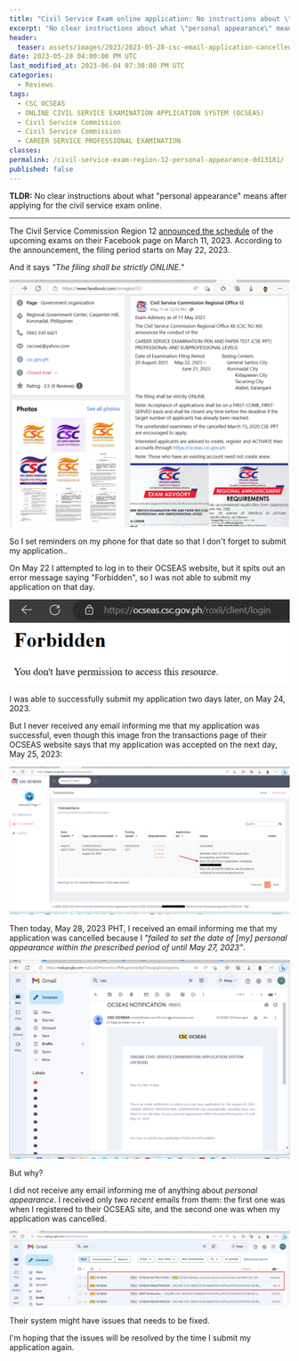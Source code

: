 ```yaml
---
title: "Civil Service Exam online application: No instructions about \"personal appearance\""
excerpt: "No clear instructions about what \"personal appearance\" means after applying for the civil service exam online."
header:
  teaser: assets/images/2023/2023-05-28-csc-email-application-cancelled.png
date: 2023-05-28 04:00:00 PM UTC
last_modified_at: 2023-06-04 07:30:00 PM UTC
categories:
  - Reviews
tags: 
  - CSC OCSEAS
  - ONLINE CIVIL SERVICE EXAMINATION APPLICATION SYSTEM (OCSEAS)
  - Civil Service Commission
  - Civil Service Commission
  - CAREER SERVICE PROFESSIONAL EXAMINATION
classes: 
permalink: /civil-service-exam-region-12-personal-appearance-dd13181/
published: false
---
```


**TLDR:** No clear instructions about what "personal appearance" means after applying for the civil service exam online.

-----

The Civil Service Commission Region 12 [announced the schedule](https://www.facebook.com/cscregion12/posts/pfbid0nTVa4LgrjJ9A9zBy9b9PjyR7TrDMSvSrTUaaq9XdMoYx1zuN8aJgaZAJNRqRyE9Sl) of the upcoming exams on their Facebook page on March 11, 2023. According to the announcement, the filing period starts on May 22, 2023. 

And it says _"The filing shall be strictly ONLINE."_

![CSC exam announcement on facebook](/assets/images/2023/2023-05-28-csc-exam-announcement-on-facebook.png)

So I set reminders on my phone for that date so that I don't forget to submit my application..

On May 22 I attempted to log in to their OCSEAS website, but it spits out an error message saying "Forbidden", so I was not able to submit my application on that day.

![CSC website: forbidden error message](/assets/images/2023/2023-05-28-csc-ocseas-website-forbidden-error-message.png)

I was able to successfully submit my application two days later, on May 24, 2023. 

But I never received any email informing me that my application was successful, even though this image fron the transactions page of their OCSEAS website says that my application was accepted on the next day, May 25, 2023:

![CSC website: forbidden error message](/assets/images/2023/2023-05-28-csc-ocseas-website-transactions.png)

Then today, May 28, 2023 PHT, I received an email informing me that my application was cancelled because I _"failed to set the date of [my] personal appearance within the prescribed period of until May 27, 2023"_.

![CSC website: forbidden error message](/assets/images/2023/2023-05-28-csc-email-application-cancelled.png)

But why? 

I did not receive any email informing me of anything about _personal appearance_. I received only two _recent_ emails from them: the first one was when I registered to their OCSEAS site, and the second one was when my application was cancelled.

![CSC website: forbidden error message](/assets/images/2023/2023-05-28-csc-email-list.png)

Their system might have issues that needs to be fixed.

I'm hoping that the issues will be resolved by the time I submit my application again.
